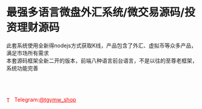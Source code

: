 # 最强多语言微盘外汇系统/微交易源码/投资理财源码

此套系统使用全新得nodejs方式获取K线，产品包含了外汇、虚拟币等众多产品，满足市场所有需求<br>本套源码框架全新二开的版本，前端八种语言前台语言，不是以往的至尊老框架，系统功能完善<br><br><br><br>




<p style="color: red;"><img src="https://cdn-icons-png.flaticon.com/512/2111/2111646.png" alt="Telegram Icon" style="width: 16px; vertical-align: middle; margin-right: 5px;">Telegram:<a href="https://t.me/tgymw_shop" style="color: red;">@tgymw_shop</a></p>
